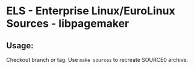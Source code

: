 # ELS - Enterprise Linux/EuroLinux Sources - libpagemaker
 
## Usage:
  Checkout branch or tag. Use `make sources` to recreate  SOURCE0 archive.
